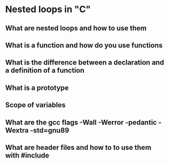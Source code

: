 # Nested loops in "C"
## What are nested loops and how to use them
## What is a function and how do you use functions
## What is the difference between a declaration and a definition of a function
## What is a prototype
## Scope of variables
## What are the gcc flags -Wall -Werror -pedantic -Wextra -std=gnu89
## What are header files and how to to use them with #include
